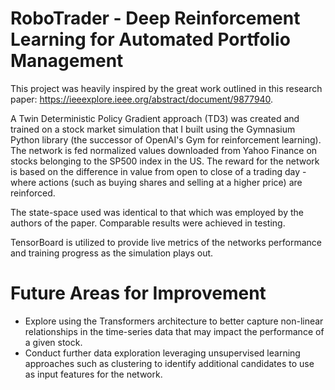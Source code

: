 # RoboTrader - Deep Reinforcement Learning for Automated Portfolio Management

This project was heavily inspired by the great work outlined in this research paper: https://ieeexplore.ieee.org/abstract/document/9877940.

A Twin Deterministic Policy Gradient approach (TD3) was created and trained on a stock market simulation that I built using the Gymnasium Python library (the successor of OpenAI's Gym for reinforcement learning). The network is fed normalized values 
downloaded from Yahoo Finance on stocks belonging to the SP500 index in the US. The reward for the network is based on the difference in value from open to close of a trading day - where actions (such as buying shares and selling at a higher price) are 
reinforced.

The state-space used was identical to that which was employed by the authors of the paper. Comparable results were achieved in testing.

TensorBoard is utilized to provide live metrics of the networks performance and training progress as the simulation plays out.

# Future Areas for Improvement

- Explore using the Transformers architecture to better capture non-linear relationships in the time-series data that may impact the performance of a given stock.
- Conduct further data exploration leveraging unsupervised learning approaches such as clustering to identify additional candidates to use as input features for the network.
